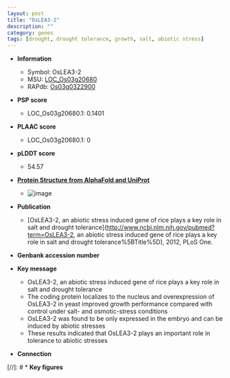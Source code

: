 ```yaml
---
layout: post
title: "OsLEA3-2"
description: ""
category: genes
tags: [drought, drought tolerance, growth, salt, abiotic stress]
---
```


* **Information**  
    + Symbol: OsLEA3-2  
    + MSU: [LOC_Os03g20680](http://rice.plantbiology.msu.edu/cgi-bin/ORF_infopage.cgi?orf=LOC_Os03g20680)  
    + RAPdb: [Os03g0322900](http://rapdb.dna.affrc.go.jp/viewer/gbrowse_details/irgsp1?name=Os03g0322900)  

* **PSP score**  
    + LOC_Os03g20680.1: 0.1401 

* **PLAAC score**  
    + LOC_Os03g20680.1: 0 

* **pLDDT score**
    + 54.57

* **[Protein Structure from AlphaFold and UniProt](https://www.uniprot.org/uniprotkb/A3AHG5/entry#structure)**
    + ![image](https://ricepsp.github.io/images/A/AF-A3AHG5-F1.png)

* **Publication**  
    + [OsLEA3-2, an abiotic stress induced gene of rice plays a key role in salt and drought tolerance](http://www.ncbi.nlm.nih.gov/pubmed?term=OsLEA3-2, an abiotic stress induced gene of rice plays a key role in salt and drought tolerance%5BTitle%5D), 2012, PLoS One.

* **Genbank accession number**  

* **Key message**  
    + OsLEA3-2, an abiotic stress induced gene of rice plays a key role in salt and drought tolerance
    + The coding protein localizes to the nucleus and overexpression of OsLEA3-2 in yeast improved growth performance compared with control under salt- and osmotic-stress conditions
    + OsLEA3-2 was found to be only expressed in the embryo and can be induced by abiotic stresses
    + These results indicated that OsLEA3-2 plays an important role in tolerance to abiotic stresses

* **Connection**  

[//]: # * **Key figures**  


